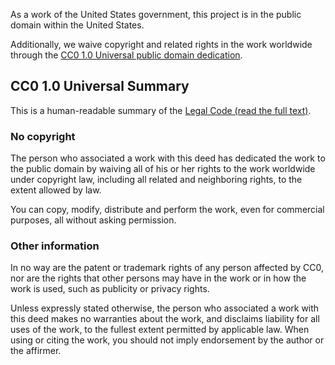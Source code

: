 As a work of the United States government, this project is in the public domain within the United States. 
 
Additionally, we waive copyright and related rights in the work worldwide through the [CC0 1.0 Universal public domain dedication](https://creativecommons.org/publicdomain/zero/1.0/). 
 
## CC0 1.0 Universal Summary 
 
This is a human-readable summary of the 
[Legal Code (read the full text)](https://creativecommons.org/publicdomain/zero/1.0/legalcode). 
 
### No copyright 
 
The person who associated a work with this deed has dedicated the work to the public domain by waiving all of his or her rights to the work worldwide under copyright law, including all related and neighboring rights, to the extent allowed by law. 
 
You can copy, modify, distribute and perform the work, even for commercial purposes, all without asking permission. 

### Other information 
 
In no way are the patent or trademark rights of any person affected by CC0, nor are the rights that other persons may have in the work or in how the work is used, such as publicity or privacy rights. 
 
Unless expressly stated otherwise, the person who associated a work with this deed makes no warranties about the work, and disclaims liability for all uses of the work, to the fullest extent permitted by applicable law. When using or citing the work, you should not imply endorsement by the author or the affirmer. 
